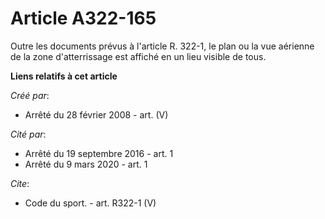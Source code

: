 # Article A322-165

Outre les documents prévus à l'article R. 322-1, le plan ou la vue aérienne de la zone d'atterrissage est affiché en un lieu
visible de tous.

**Liens relatifs à cet article**

_Créé par_:

  - Arrêté du 28 février 2008 - art. (V)

_Cité par_:

  - Arrêté du 19 septembre 2016 - art. 1
  - Arrêté du 9 mars 2020 - art. 1

_Cite_:

  - Code du sport. - art. R322-1 (V)
